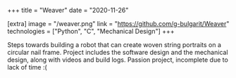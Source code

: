 +++
title = "Weaver"
date = "2020-11-26"

[extra]
image = "/weaver.png"
link = "https://github.com/g-bulgarit/Weaver"
technologies = ["Python", "C", "Mechanical Design"]
+++

Steps towards building a robot that can create woven string portraits on a circular nail frame. Project includes the software design and the mechanical design, along with videos and build logs. Passion project, incomplete due to lack of time :(
